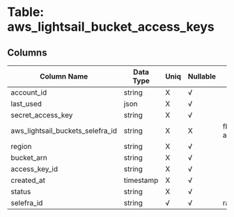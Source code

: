 # Table: aws_lightsail_bucket_access_keys

## Columns 

|  Column Name   |  Data Type  | Uniq | Nullable | Description | 
|  ----  | ----  | ----  | ----  | ---- | 
| account_id | string | X | √ |  | 
| last_used | json | X | √ |  | 
| secret_access_key | string | X | √ |  | 
| aws_lightsail_buckets_selefra_id | string | X | X | fk to aws_lightsail_buckets.selefra_id | 
| region | string | X | √ |  | 
| bucket_arn | string | X | √ |  | 
| access_key_id | string | X | √ |  | 
| created_at | timestamp | X | √ |  | 
| status | string | X | √ |  | 
| selefra_id | string | √ | √ | random id | 


